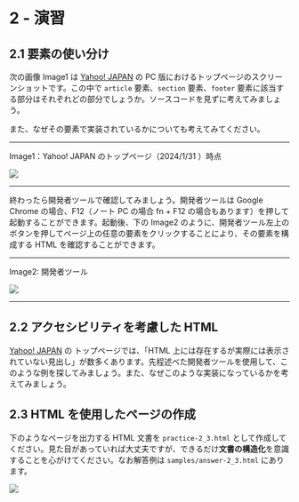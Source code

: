 # 2 - 演習
## 2.1 要素の使い分け
次の画像 Image1 は [Yahoo! JAPAN](https://www.yahoo.co.jp/) の PC 版におけるトップページのスクリーンショットです。この中で `article` 要素、`section` 要素、`footer` 要素に該当する部分はそれぞれどの部分でしょうか。ソースコードを見ずに考えてみましょう。

また、なぜその要素で実装されているかについても考えてみてください。

---
Image1：Yahoo! JAPAN のトップページ（2024/1/31 ）時点  
  
![](https://i.imgur.com/dnOU2BU.png)

---

終わったら開発者ツールで確認してみましょう。開発者ツールは Google Chrome の場合、F12（ノート PC の場合 fn + F12 の場合もあります）を押して起動することができます。起動後、下の Image2 のように、開発者ツール左上のボタンを押してページ上の任意の要素をクリックすることにより、その要素を構成する HTML を確認することができます。

---
Image2: 開発者ツール  

![](https://i.imgur.com/0cWFRct.png)

---

## 2.2 アクセシビリティを考慮した HTML
[Yahoo! JAPAN](https://www.yahoo.co.jp/) の トップページでは、「HTML 上には存在するが実際には表示されていない見出し」が数多くあります。先程述べた開発者ツールを使用して、このような例を探してみましょう。また、なぜこのような実装になっているかを考えてみましょう。

## 2.3 HTML を使用したページの作成
下のようなページを出力する HTML 文書を `practice-2_3.html` として作成してください。見た目があっていれば大丈夫ですが、できるだけ**文書の構造化**を意識することを心がけてください。なお解答例は `samples/answer-2_3.html` にあります。

![](https://i.imgur.com/buRNX9I.png)
